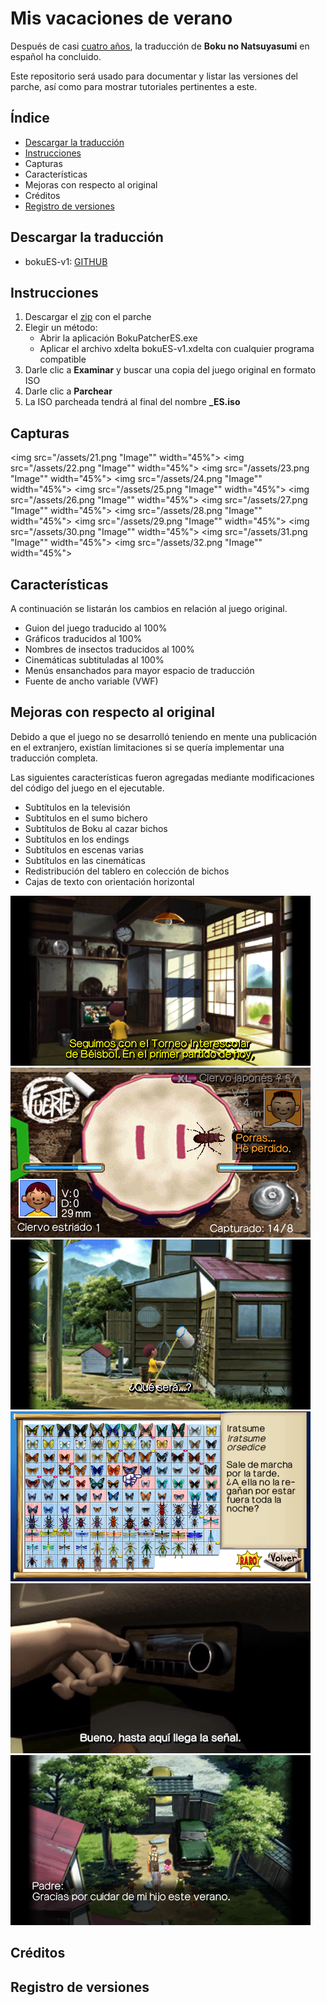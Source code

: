 # Mis vacaciones de verano
Después de casi [cuatro años](https://tradusquare.es/anunciamos-la-traduccion-de-boku-no-natsuyasumi-portable/), la traducción de **Boku no Natsuyasumi**
en español ha concluido.

Este repositorio será usado para documentar y listar las versiones
del parche, así como para mostrar tutoriales pertinentes a este.

## Índice
- [Descargar la traducción](#descargar-la-traducción)
- [Instrucciones](#instrucciones)
- Capturas
- Características
- Mejoras con respecto al original
- Créditos
- [Registro de versiones](#registro-de-versiones)

## Descargar la traducción
* bokuES-v1: [GITHUB](https://tradusquare.es/anunciamos-la-traduccion-de-boku-no-natsuyasumi-portable/)

## Instrucciones
1. Descargar el [zip](#descargar-la-traducción) con el parche
2. Elegir un método:
    - Abrir la aplicación BokuPatcherES.exe
    - Aplicar el archivo xdelta bokuES-v1.xdelta con cualquier programa compatible
3. Darle clic a **Examinar** y buscar una copia del juego original en formato ISO
4. Darle clic a **Parchear**
5. La ISO parcheada tendrá al final del nombre **_ES.iso**

## Capturas
<img src="/assets/21.png "Image"" width="45%"></img> <img src="/assets/22.png "Image"" width="45%"></img> <img src="/assets/23.png "Image"" width="45%"></img> <img src="/assets/24.png "Image"" width="45%"></img> <img src="/assets/25.png "Image"" width="45%"></img> <img src="/assets/26.png "Image"" width="45%"></img> <img src="/assets/27.png "Image"" width="45%"></img> <img src="/assets/28.png "Image"" width="45%"></img> <img src="/assets/29.png "Image"" width="45%"></img> <img src="/assets/30.png "Image"" width="45%"></img> <img src="/assets/31.png "Image"" width="45%"></img> <img src="/assets/32.png "Image"" width="45%"></img> 

## Características
A continuación se listarán los cambios en relación al juego original.

- Guion del juego traducido al 100%
- Gráficos traducidos al 100%
- Nombres de insectos traducidos al 100%
- Cinemáticas subtituladas al 100%
- Menús ensanchados para mayor espacio de traducción
- Fuente de ancho variable (VWF)

## Mejoras con respecto al original

Debido a que el juego no se desarrolló teniendo en mente una publicación
en el extranjero, existían limitaciones si se quería implementar
una traducción completa.

Las siguientes características fueron agregadas mediante modificaciones
del código del juego en el ejecutable.

- Subtítulos en la televisión
- Subtítulos en el sumo bichero
- Subtítulos de Boku al cazar bichos
- Subtítulos en los endings
- Subtítulos en escenas varias
- Subtítulos en las cinemáticas
- Redistribución del tablero en colección de bichos
- Cajas de texto con orientación horizontal

![Tele](/assets/4.png "Image")
![Sumo bichero](/assets/3.png "Image")
![Captura](/assets/2.png "Image")
![Tablero](/assets/1.png "Image")
![Cinemática](/assets/5.png "Image")
![Horizontal](/assets/6.png "Image")

## Créditos

## Registro de versiones

